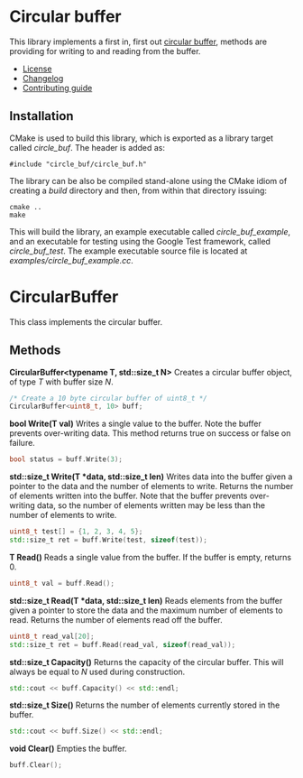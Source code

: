# Circular buffer
This library implements a first in, first out [circular buffer](https://en.wikipedia.org/wiki/Circular_buffer), methods are providing for writing to and reading from the buffer.
   * [License](LICENSE.md)
   * [Changelog](CHANGELOG.md)
   * [Contributing guide](CONTRIBUTING.md)

## Installation
CMake is used to build this library, which is exported as a library target called *circle_buf*. The header is added as:

```
#include "circle_buf/circle_buf.h"
```

The library can be also be compiled stand-alone using the CMake idiom of creating a *build* directory and then, from within that directory issuing:

```
cmake ..
make
```

This will build the library, an example executable called *circle_buf_example*, and an executable for testing using the Google Test framework, called *circle_buf_test*. The example executable source file is located at *examples/circle_buf_example.cc*.

# CircularBuffer
This class implements the circular buffer.

## Methods

**CircularBuffer<typename T, std::size_t N>** Creates a circular buffer object, of type *T* with buffer size *N*.

```C++
/* Create a 10 byte circular buffer of uint8_t */
CircularBuffer<uint8_t, 10> buff;
```

**bool Write(T val)** Writes a single value to the buffer. Note the buffer prevents over-writing data. This method returns true on success or false on failure.

```C++
bool status = buff.Write(3);
```

**std::size_t Write(T &ast;data, std::size_t len)** Writes data into the buffer given a pointer to the data and the number of elements to write. Returns the number of elements written into the buffer. Note that the buffer prevents over-writing data, so the number of elements written may be less than the number of elements to write.

```C++
uint8_t test[] = {1, 2, 3, 4, 5};
std::size_t ret = buff.Write(test, sizeof(test));
```

**T Read()** Reads a single value from the buffer. If the buffer is empty, returns 0.

```C++
uint8_t val = buff.Read();
```

**std::size_t Read(T &ast;data, std::size_t len)** Reads elements from the buffer given a pointer to store the data and the maximum number of elements to read. Returns the number of elements read off the buffer.

```C++
uint8_t read_val[20];
std::size_t ret = buff.Read(read_val, sizeof(read_val));
```

**std::size_t Capacity()** Returns the capacity of the circular buffer. This will always be equal to *N* used during construction.

```C++
std::cout << buff.Capacity() << std::endl;
```

**std::size_t Size()** Returns the number of elements currently stored in the buffer.

```C++
std::cout << buff.Size() << std::endl;
```

**void Clear()** Empties the buffer.

```C++
buff.Clear();
```

